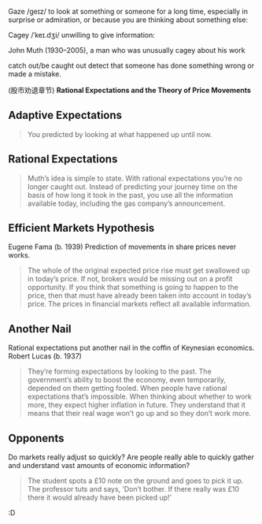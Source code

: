 Gaze /ɡeɪz/
to look at something or someone for a long time, especially in surprise or admiration, or because you are thinking about something else:

Cagey /ˈkeɪ.dʒi/
unwilling to give information:

John Muth (1930–2005), a man who was unusually cagey about his work

catch out/be caught out
detect that someone has done something wrong or made a mistake.

(股市劝退章节)
**Rational Expectations and the Theory of Price Movements**
## Adaptive Expectations
> You predicted by looking at what happened up until now. 

## Rational Expectations
> Muth’s idea is simple to state. With rational expectations you’re no longer caught out. Instead of predicting your journey time on the basis of how long it took in the past, you use all the information available today, including the gas company’s announcement.

## Efficient Markets Hypothesis
Eugene Fama (b. 1939)
Prediction of movements in share prices never works.

>  The whole of the original expected price rise must get swallowed up in today’s price. If not, brokers would be missing out on a profit opportunity.
> If you think that something is going to happen to the price, then that must have already been taken into account in today’s price.
> The prices in financial markets reflect all available information.

## Another Nail
Rational expectations put another nail in the coffin of Keynesian economics.
Robert Lucas (b. 1937)
> They’re forming expectations by looking to the past. The government’s ability to boost the economy, even temporarily, depended on them getting fooled. When people have rational expectations that’s impossible.
> When thinking about whether to work more, they expect higher inflation in future. They understand that it means that their real wage won’t go up and so they don’t work more. 

## Opponents
Do markets really adjust so quickly? Are people really able to quickly gather and understand vast amounts of economic information?

> The student spots a £10 note on the ground and goes to pick it up. The professor tuts and says, ‘Don’t bother. If there really was £10 there it would already have been picked up!’

:D